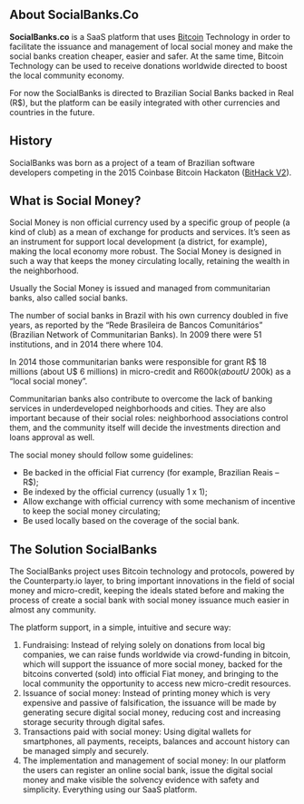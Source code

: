 ## About SocialBanks.Co
**SocialBanks.co** is a SaaS platform that uses  [Bitcoin](http://en.wikipedia.org/wiki/Bitcoin) Technology in order to facilitate the issuance and management of local social money and make the social banks creation cheaper, easier and safer. At the same time, Bitcoin Technology can be used to receive donations worldwide directed to boost the local community economy. 

For now the SocialBanks is directed to Brazilian Social Banks backed in Real (R$), but the platform can be easily integrated with other currencies and countries in the future.

## History
SocialBanks was born as a project of a team of Brazilian software developers competing in the 2015 Coinbase Bitcoin Hackaton ([BitHack V2](https://developers.coinbase.com/bithack)).

## What is Social Money?

Social Money is non official currency used by a specific group of people (a kind of club) as a mean of exchange for products and services.  It’s seen as an instrument for support local development (a district, for example), making the local economy more robust. The Social Money is designed in such a way that keeps the money circulating locally, retaining the wealth in the neighborhood.

Usually the Social Money is issued and managed from communitarian banks, also called social banks.

The number of social banks in Brazil with his own currency doubled in five years, as reported by the “Rede Brasileira de Bancos Comunitários” (Brazilian Network of Communitarian Banks). In 2009 there were 51 institutions, and in 2014 there where 104.

In 2014 those communitarian banks were responsible for grant R$ 18 millions (about U$ 6 millions) in micro-credit and R$600k (about U$ 200k) as a “local social money”.

Communitarian banks also contribute to overcome the lack of banking services in underdeveloped neighborhoods and cities. They are also important because of their social roles: neighborhood associations control them, and the community itself will decide the investments direction and loans approval as well.

The social money should follow some guidelines:
* Be backed in the official Fiat currency (for example, Brazilian Reais – R$);
* Be indexed by the official currency (usually 1 x 1);
* Allow exchange with official currency with some mechanism of incentive to keep the social money circulating;
* Be used locally based on the coverage of the social bank.

## The Solution SocialBanks

The SocialBanks project uses Bitcoin technology and protocols, powered by the Counterparty.io layer, to bring important innovations in the field of social money and micro-credit, keeping the ideals stated before and making the process of create a social bank with social money issuance much easier in almost any community.

The platform support, in a simple, intuitive and secure way:

1. Fundraising: Instead of relying solely on donations from local big companies, we can raise funds worldwide via crowd-funding in bitcoin, which will support the issuance of more social money, backed for the bitcoins converted (sold) into official Fiat money, and bringing to the local community the opportunity to access new micro-credit resources.
2. Issuance of social money: Instead of printing money which is very expensive and passive of falsification, the issuance will be made by generating secure digital social money, reducing cost and increasing storage security through digital safes.
3. Transactions paid with social money: Using digital wallets for smartphones, all payments, receipts, balances and account history can be managed simply and securely.
4. The implementation and management of social money: In our platform the users can register an online social bank, issue the digital social money and make visible the solvency evidence with safety and simplicity. Everything using our SaaS platform.
